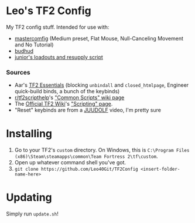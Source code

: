 # Leo's TF2 Config
My TF2 config stuff. Intended for use with:
* [mastercomfig](https://mastercomfig.com) (Medium preset, Flat Mouse, Null-Canceling Movement and No Tutorial)
* [budhud](https://github.com/rbjaxter/budhud)
* [junior's loadouts and resupply script](https://github.com/juniorsgithub/tf2-loadouts-script)

### Sources
* Aar's [TF2 Essentials](https://aarmastah.xyz/misc/tf2e/) (blocking `unbindall` and `closed_htmlpage`, Engineer quick-build binds, a bunch of the keybinds)
* [r/tf2scripthelp](https://old.reddit.com/r/tf2scripthelp)'s ["Common Scripts" wiki page](https://old.reddit.com/r/tf2scripthelp/wiki/commonscripts)
* The [Official TF2 Wiki](https://wiki.teamfortress.com/)'s ["Scripting" page](https://wiki.teamfortress.com/wiki/Scripting).
* "Reset" keybinds are from a [JUUDOLF](https://www.youtube.com/channel/UCCq2Ed9Uw4notIpCzVuXPog) video, I'm pretty sure

# Installing
1. Go to your TF2's `custom` directory. On Windows, this is `C:\Program Files (x86)\Steam\steamapps\common\Team Fortress 2\tf\custom`.
2. Open up whatever command shell you've got.
3. `git clone https://github.com/Leo40Git/TF2Config <insert-folder-name-here>`

# Updating
Simply run `update.sh`!
